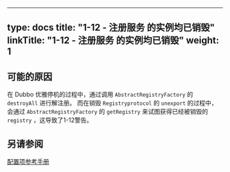---
 type: docs
 title: "1-12 - 注册服务 的实例均已销毁"
 linkTitle: "1-12 - 注册服务 的实例均已销毁"
 weight: 1
 ---

 ## 可能的原因
 在 Dubbo 优雅停机的过程中，通过调用 `AbstractRegistryFactory` 的 `destroyAll` 进行解注册。
 而在销毁 `Registryprotocol` 的 `unexport` 的过程中，会通过 `AbstractRegistryFactory` 的 `getRegistry` 来试图获得已经被销毁的 `registry` ，这导致了1-12警告。


 ## 另请参阅
 [配置项参考手册](../../../reference-manual/config/properties)

 <p style="margin-top: 3rem;"> </p>
